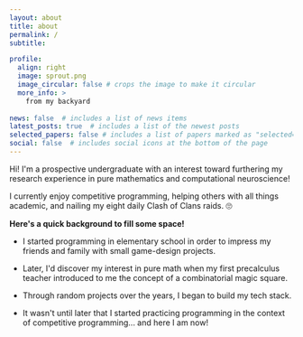 ```yaml
---
layout: about
title: about
permalink: /
subtitle:

profile:
  align: right
  image: sprout.png
  image_circular: false # crops the image to make it circular
  more_info: >
    from my backyard
  
news: false  # includes a list of news items
latest_posts: true  # includes a list of the newest posts
selected_papers: false # includes a list of papers marked as "selected={true}"
social: false  # includes social icons at the bottom of the page
---
```


Hi! I'm a prospective undergraduate with an interest toward furthering my research experience in pure mathematics and computational neuroscience!

I currently enjoy competitive programming, helping others with all things academic, and nailing my eight daily Clash of Clans raids. 🙄

**Here's a quick background to fill some space!**
- I started programming in elementary school in order to impress my friends and family with small game-design projects.

- Later, I'd discover my interest in pure math when my first precalculus teacher introduced to me the concept of a combinatorial magic square.

- Through random projects over the years, I began to build my tech stack.

- It wasn't until later that I started practicing programming in the context of competitive programming... and here I am now!